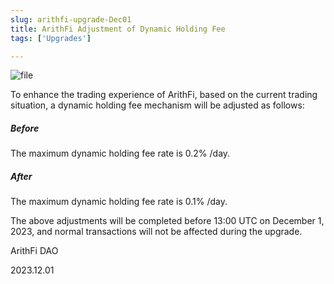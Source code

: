 ```yaml
---
slug: arithfi-upgrade-Dec01
title: ArithFi Adjustment of Dynamic Holding Fee
tags: ['Upgrades']

---
```


![file](https://nftstorage.link/ipfs/bafybeifquu37y4mrwm2remjdqitdlbiilof56qbukbkwukil5tuubyrl2m)

To enhance the trading experience of ArithFi, based on the current trading situation, a dynamic holding fee mechanism will be adjusted as follows:

##### Before

The maximum dynamic holding fee rate is 0.2% /day.

##### After

The maximum dynamic holding fee rate is 0.1% /day.

The above adjustments will be completed before 13:00 UTC on December 1, 2023, and normal transactions will not be affected during the upgrade.

ArithFi DAO

2023.12.01
